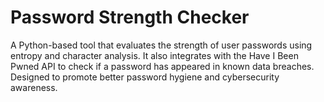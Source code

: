 # Password Strength Checker
A Python-based tool that evaluates the strength of user passwords using entropy and character analysis. It also integrates with the Have I Been Pwned API to check if a password has appeared in known data breaches. Designed to promote better password hygiene and cybersecurity awareness.
